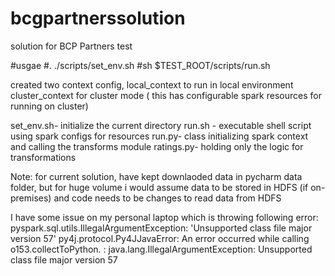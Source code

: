 # bcgpartnerssolution
solution for BCP Partners test

#usgae
#. ./scripts/set_env.sh
#sh $TEST_ROOT/scripts/run.sh

created two context config, 
local_context to run in local environment
cluster_context for cluster mode ( this has configurable spark resources for running on cluster)

set_env.sh- initialize the current directory
run.sh - executable shell script using spark configs for resources
run.py- class initializing spark context and calling the transforms module
ratings.py- holding only the logic for transformations

Note: for current solution, have kept downlaoded data in pycharm data folder, but for huge volume i would assume data to be stored in HDFS (if on-premises)
and code needs to be changes to read data from HDFS

I have some issue on my personal laptop which is throwing following error:
pyspark.sql.utils.IllegalArgumentException: 'Unsupported class file major version 57'
py4j.protocol.Py4JJavaError: An error occurred while calling o153.collectToPython.
: java.lang.IllegalArgumentException: Unsupported class file major version 57




